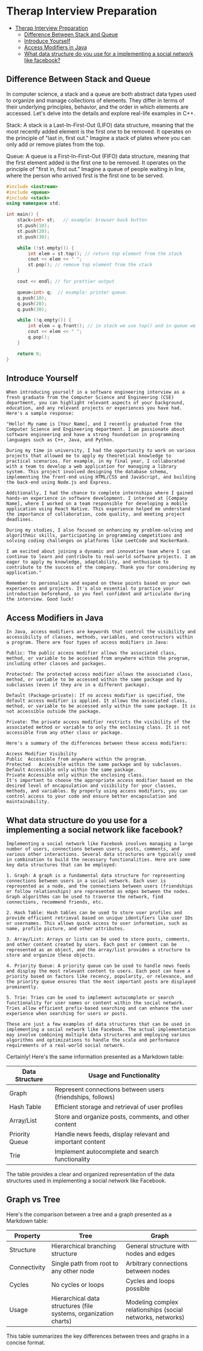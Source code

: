 # Therap Interview Preparation

- [Therap Interview Preparation](#therap-interview-preparation)
  - [Difference Between Stack and Queue](#difference-between-stack-and-queue)
  - [Introduce Yourself](#introduce-yourself)
  - [Access Modifiers in Java](#access-modifiers-in-java)
  - [What data structure do you use for a implementing a social network like facebook?](#what-data-structure-do-you-use-for-a-implementing-a-social-network-like-facebook)


## Difference Between Stack and Queue


In computer science, a stack and a queue are both abstract data types used to organize 
and manage collections of elements. They differ in terms of their underlying principles, 
behavior, and the order in which elements are accessed. Let's delve into the details 
and explore real-life examples in C++.

Stack:
A stack is a Last-In-First-Out (LIFO) data structure, meaning that the most recently 
added element is the first one to be removed. It operates on the principle of 
"last in, first out." Imagine a stack of plates where you can only add or remove plates from the top.

Queue:
A queue is a First-In-First-Out (FIFO) data structure, meaning that the first element added 
is the first one to be removed. It operates on the principle of "first in, first out." 
Imagine a queue of people waiting in line, where the person who arrived first is 
the first one to be served.

```c++
#include <iostream>
#include <queue>
#include <stack>
using namespace std;

int main() {
    stack<int> st;   // example: browser back button
    st.push(10);
    st.push(20);
    st.push(30);

    while (!st.empty()) {
        int elem = st.top(); // return top element from the stack
        cout << elem << " ";
        st.pop(); // remove top element from the stack
    }

    cout << endl; // for prettier output

    queue<int> q;  // example: printer queue.
    q.push(10);
    q.push(20);
    q.push(30);

    while (!q.empty()) {
        int elem = q.front(); // in stack we use top() and in queue we use front()
        cout << elem << " ";
        q.pop();
    }

    return 0;
}
```

## Introduce Yourself

```
When introducing yourself in a software engineering interview as a fresh graduate from the Computer Science and Engineering (CSE) department, you can highlight relevant aspects of your background, education, and any relevant projects or experiences you have had. Here's a sample response:

"Hello! My name is [Your Name], and I recently graduated from the Computer Science and Engineering department. I am passionate about software engineering and have a strong foundation in programming languages such as C++, Java, and Python.

During my time in university, I had the opportunity to work on various projects that allowed me to apply my theoretical knowledge to practical scenarios. For example, in my final year, I collaborated with a team to develop a web application for managing a library system. This project involved designing the database schema, implementing the front-end using HTML/CSS and JavaScript, and building the back-end using Node.js and Express.

Additionally, I had the chance to complete internships where I gained hands-on experience in software development. I interned at [Company Name], where I worked on a team responsible for developing a mobile application using React Native. This experience helped me understand the importance of collaboration, code quality, and meeting project deadlines.

During my studies, I also focused on enhancing my problem-solving and algorithmic skills, participating in programming competitions and solving coding challenges on platforms like LeetCode and HackerRank.

I am excited about joining a dynamic and innovative team where I can continue to learn and contribute to real-world software projects. I am eager to apply my knowledge, adaptability, and enthusiasm to contribute to the success of the company. Thank you for considering my application."

Remember to personalize and expand on these points based on your own experiences and projects. It's also essential to practice your introduction beforehand, so you feel confident and articulate during the interview. Good luck!
```

## Access Modifiers in Java

```
In Java, access modifiers are keywords that control the visibility and accessibility of classes, methods, variables, and constructors within a program. There are four types of access modifiers in Java:

Public: The public access modifier allows the associated class, method, or variable to be accessed from anywhere within the program, including other classes and packages.

Protected: The protected access modifier allows the associated class, method, or variable to be accessed within the same package and by subclasses (even if they are in a different package).

Default (Package-private): If no access modifier is specified, the default access modifier is applied. It allows the associated class, method, or variable to be accessed only within the same package. It is not accessible outside the package.

Private: The private access modifier restricts the visibility of the associated method or variable to only the enclosing class. It is not accessible from any other class or package.

Here's a summary of the differences between these access modifiers:

Access Modifier	Visibility
Public	Accessible from anywhere within the program.
Protected	Accessible within the same package and by subclasses.
Default	Accessible only within the same package.
Private	Accessible only within the enclosing class.
It's important to choose the appropriate access modifier based on the desired level of encapsulation and visibility for your classes, methods, and variables. By properly using access modifiers, you can control access to your code and ensure better encapsulation and maintainability.
```

## What data structure do you use for a implementing a social network like facebook?

```
Implementing a social network like Facebook involves managing a large number of users, connections between users, posts, comments, and various other interactions. Several data structures are typically used in combination to build the necessary functionalities. Here are some key data structures that can be employed:

1. Graph: A graph is a fundamental data structure for representing connections between users in a social network. Each user is represented as a node, and the connections between users (friendships or follow relationships) are represented as edges between the nodes. Graph algorithms can be used to traverse the network, find connections, recommend friends, etc.

2. Hash Table: Hash tables can be used to store user profiles and provide efficient retrieval based on unique identifiers like user IDs or usernames. This allows quick access to user information, such as name, profile picture, and other attributes.

3. Array/List: Arrays or lists can be used to store posts, comments, and other content created by users. Each post or comment can be represented as an object, and the array/list provides a structure to store and organize these objects.

4. Priority Queue: A priority queue can be used to handle news feeds and display the most relevant content to users. Each post can have a priority based on factors like recency, popularity, or relevance, and the priority queue ensures that the most important posts are displayed prominently.

5. Trie: Tries can be used to implement autocomplete or search functionality for user names or content within the social network. Tries allow efficient prefix-based searching and can enhance the user experience when searching for users or posts.

These are just a few examples of data structures that can be used in implementing a social network like Facebook. The actual implementation may involve combining multiple data structures and employing various algorithms and optimizations to handle the scale and performance requirements of a real-world social network.
```

Certainly! Here's the same information presented as a Markdown table:

| Data Structure | Usage and Functionality                                     |
|----------------|------------------------------------------------------------|
| Graph          | Represent connections between users (friendships, follows) |
| Hash Table     | Efficient storage and retrieval of user profiles            |
| Array/List     | Store and organize posts, comments, and other content       |
| Priority Queue | Handle news feeds, display relevant and important content   |
| Trie           | Implement autocomplete and search functionality             |

The table provides a clear and organized representation of the data structures used in implementing a social network like Facebook.

## Graph vs Tree 

Here's the comparison between a tree and a graph presented as a Markdown table:

| Property     | Tree                                      | Graph                                        |
|--------------|-------------------------------------------|----------------------------------------------|
| Structure    | Hierarchical branching structure          | General structure with nodes and edges       |
| Connectivity | Single path from root to any other node   | Arbitrary connections between nodes          |
| Cycles       | No cycles or loops                        | Cycles and loops possible                    |
| Usage        | Hierarchical data structures (file systems, organization charts) | Modeling complex relationships (social networks, networks) |

This table summarizes the key differences between trees and graphs in a concise format.